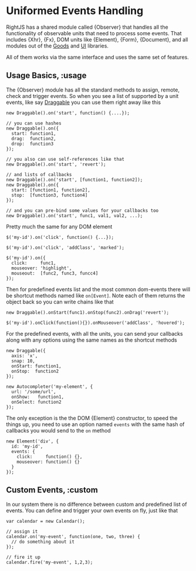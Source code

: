 # Uniformed Events Handling

RightJS has a shared module called {Observer} that handles all the functionality of
observable units that need to process some events. That includes {Xhr}, {Fx}, DOM units like
{Element}, {Form}, {Document}, and all modules out of the [Goods](/goods) and [UI](/ui) libraries.

All of them works via the same interface and uses the same set of features.


## Usage Basics, :usage

The {Observer} module has all the standard methods to assign, remote, check and trigger events.
So when you see a list of supported by a unit events, like say [Draggable](/goods/drag-n-drop/draggable#events)
you can use them right away like this

    new Draggable().on('start', function() {....});
    
    // you can use hashes
    new Draggable().on({
      start: function1,
      drag:  function2,
      drop:  function3
    });
    
    // you also can use self-references like that
    new Draggable().on('start', 'revert');
    
    // and lists of callbacks
    new Draggable().on('start', [function1, function2]);
    new Draggable().on({
      start: [function1, function2],
      stop:  [function3, function4]
    });
    
    // and you can pre-bind some values for your callbacks too
    new Draggable().on('start', func1, val1, val2, ...);

Pretty much the same for any DOM element

    $('my-id').on('click', function() {...});
    
    $('my-id').on('click', 'addClass', 'marked');
    
    $('my-id').on({
      click:     func1,
      mouseover: 'highlight',
      mouseout:  [func2, func3, funcc4]
    });

Then for predefined events list and the most common dom-events there will be shortcut methods
named like `on[Event]`. Note each of them returns the object back so you can write chains like that

    new Draggable().onStart(func1).onStop(func2).onDrag('revert');
    
    $('my-id').onClick(function(){}).onMouseover('addClass', 'hovered');

For the predefined events, with all the units, you can send your callbacks along with any options
using the same names as the shortcut methods

    new Draggable({
      axis: 'x',
      snap: 10,
      onStart: function1,
      onStop:  function2
    });
    
    new Autocompleter('my-element', {
      url: '/some/url',
      onShow:   function1,
      onSelect: function2
    });

The only exception is the the DOM {Element} constructor, to speed the things up, you need to use
an option named `events` with the same hash of callbacks you would send to the `on` method

    new Element('div', {
      id: 'my-id',
      events: {
        click:     function() {},
        mouseover: function() {}
      }
    });

## Custom Events, :custom

In our system there is no difference between custom and predefined list of events. You can define
and trigger your own events on fly, just like that

    var calendar = new Calendar();
    
    // assign it
    calendar.on('my-event', function(one, two, three) {
      // do something about it
    });
    
    // fire it up
    calendar.fire('my-event', 1,2,3);

